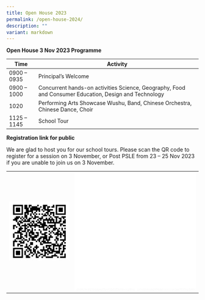 ```yaml
---
title: Open House 2023
permalink: /open-house-2024/
description: ""
variant: markdown
---
```

**Open House 3 Nov 2023 Programme**

| Time | Activity|
| -------- | -------- |
|0900 – 0935|	Principal’s Welcome|
|0900 – 1000|Concurrent hands-on activities Science, Geography, Food and Consumer Education, Design and Technology|
|1020|	Performing Arts Showcase Wushu, Band, Chinese Orchestra, Chinese Dance, Choir|
|1125 – 1145|	School Tour|

**Registration link for public**

We are glad to host you for our school tours. Please scan the QR code to register for a session on 3 November, or Post PSLE from 23 – 25 Nov 2023 if you are unable to join us on 3 November.


|  |  |  
| -------- | -------- |
| ![](/images/Open%20House%202023/qr%20code%20open%20house%202.png)|![](/images/qr%20code%20open%20house%20white.jpg)|
